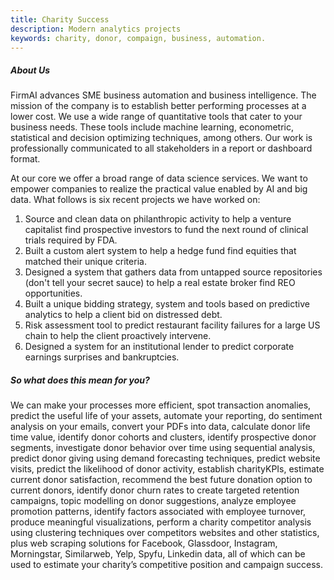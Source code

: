 ```yaml
---
title: Charity Success
description: Modern analytics projects
keywords: charity, donor, compaign, business, automation. 
---
```


##### About Us

FirmAI advances SME business automation and business intelligence. The mission of the company is to establish better performing processes at a lower cost. We use a wide range of quantitative tools that cater to your business needs. These tools include machine learning, econometric, statistical and decision optimizing techniques, among others. Our work is professionally communicated to all stakeholders in a report or dashboard format. 

At our core we offer a broad range of data science services. We want to empower companies to realize the practical value enabled by AI and big data. What follows is six recent projects we have worked on:

1. Source and clean data on philanthropic activity to help a venture capitalist find prospective investors to fund the next round of clinical trials required by FDA.
1. Built a custom alert system to help a hedge fund find equities that matched their unique criteria. 
1. Designed a system that gathers data from untapped source repositories (don't tell your secret sauce) to help a real estate broker find REO opportunities.
1. Built a unique bidding strategy, system and tools based on predictive analytics to help a client bid on distressed debt.
1. Risk assessment tool to predict restaurant facility failures for a large US chain to help the client proactively intervene. 
1. Designed a system for an institutional lender to predict corporate earnings surprises and bankruptcies.

##### So what does this mean for you? 

We can make your processes more efficient, spot transaction anomalies, predict the useful life of your assets, automate your reporting, do sentiment analysis on your emails, convert your PDFs into data, calculate donor life time value, identify donor cohorts and clusters, identify prospective donor segments, investigate donor behavior over time using sequential analysis, predict donor giving using demand forecasting techniques, predict website visits, predict the likelihood of donor activity, establish charityKPIs, estimate current donor satisfaction, recommend the best future donation option to current donors, identify donor churn rates to create targeted retention campaigns, topic modelling on donor suggestions, analyze employee promotion patterns, identify factors associated with employee turnover, produce meaningful visualizations, perform a charity competitor analysis using clustering techniques over competitors websites and other statistics, plus web scraping solutions for Facebook, Glassdoor, Instagram, Morningstar, Similarweb, Yelp, Spyfu, Linkedin data, all of which can be used to estimate your charity’s competitive position and campaign success. 